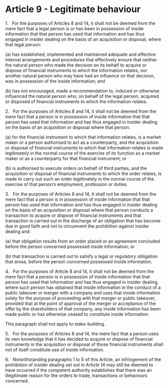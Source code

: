 # Article 9 - Legitimate behaviour


1.   For the purposes of Articles 8 and 14, it shall not be deemed from the mere fact that a legal person is or has been in possession of inside information that that person has used that information and has thus engaged in insider dealing on the basis of an acquisition or disposal, where that legal person:

(a) has established, implemented and maintained adequate and effective internal arrangements and procedures that effectively ensure that neither the natural person who made the decision on its behalf to acquire or dispose of financial instruments to which the information relates, nor another natural person who may have had an influence on that decision, was in possession of the inside information; and

(b) has not encouraged, made a recommendation to, induced or otherwise influenced the natural person who, on behalf of the legal person, acquired or disposed of financial instruments to which the information relates.

2.   For the purposes of Articles 8 and 14, it shall not be deemed from the mere fact that a person is in possession of inside information that that person has used that information and has thus engaged in insider dealing on the basis of an acquisition or disposal where that person:

(a) for the financial instrument to which that information relates, is a market maker or a person authorised to act as a counterparty, and the acquisition or disposal of financial instruments to which that information relates is made legitimately in the normal course of the exercise of its function as a market maker or as a counterparty for that financial instrument; or

(b) is authorised to execute orders on behalf of third parties, and the acquisition or disposal of financial instruments to which the order relates, is made to carry out such an order legitimately in the normal course of the exercise of that person’s employment, profession or duties.

3.   For the purposes of Articles 8 and 14, it shall not be deemed from the mere fact that a person is in possession of inside information that that person has used that information and has thus engaged in insider dealing on the basis of an acquisition or disposal where that person conducts a transaction to acquire or dispose of financial instruments and that transaction is carried out in the discharge of an obligation that has become due in good faith and not to circumvent the prohibition against insider dealing and:

(a) that obligation results from an order placed or an agreement concluded before the person concerned possessed inside information; or

(b) that transaction is carried out to satisfy a legal or regulatory obligation that arose, before the person concerned possessed inside information.

4.   For the purposes of Article 8 and 14, it shall not be deemed from the mere fact that a person is in possession of inside information that that person has used that information and has thus engaged in insider dealing, where such person has obtained that inside information in the conduct of a public takeover or merger with a company and uses that inside information solely for the purpose of proceeding with that merger or public takeover, provided that at the point of approval of the merger or acceptance of the offer by the shareholders of that company, any inside information has been made public or has otherwise ceased to constitute inside information.

This paragraph shall not apply to stake-building.

5.   For the purposes of Articles 8 and 14, the mere fact that a person uses its own knowledge that it has decided to acquire or dispose of financial instruments in the acquisition or disposal of those financial instruments shall not of itself constitute use of inside information.

6.   Notwithstanding paragraphs 1 to 5 of this Article, an infringement of the prohibition of insider dealing set out in Article 14 may still be deemed to have occurred if the competent authority establishes that there was an illegitimate reason for the orders to trade, transactions or behaviours concerned.
